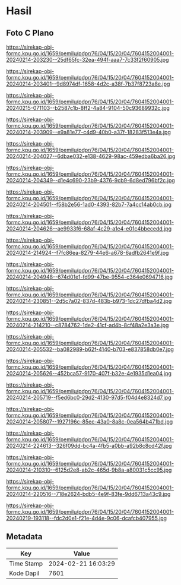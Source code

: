 # Hasil

## Foto C Plano

https://sirekap-obj-formc.kpu.go.id/1659/pemilu/pdpr/76/04/15/20/04/7604152004001-20240214-203230--25df65fc-32ea-494f-aaa7-7c33f2f60905.jpg

https://sirekap-obj-formc.kpu.go.id/1659/pemilu/pdpr/76/04/15/20/04/7604152004001-20240214-203401--9d8974df-1658-4d2c-a38f-7b37f8723a8e.jpg

https://sirekap-obj-formc.kpu.go.id/1659/pemilu/pdpr/76/04/15/20/04/7604152004001-20240215-071103--b2587c1b-8ff2-4a84-9104-50c93689932c.jpg

https://sirekap-obj-formc.kpu.go.id/1659/pemilu/pdpr/76/04/15/20/04/7604152004001-20240214-203909--e9a81e77-c4d9-40b0-a37f-18283f513e4a.jpg

https://sirekap-obj-formc.kpu.go.id/1659/pemilu/pdpr/76/04/15/20/04/7604152004001-20240214-204027--6dbae032-e138-4629-98ac-459edba6ba26.jpg

https://sirekap-obj-formc.kpu.go.id/1659/pemilu/pdpr/76/04/15/20/04/7604152004001-20240214-204349--d1e4c690-23b9-4376-9cb9-6d8ed796bf2c.jpg

https://sirekap-obj-formc.kpu.go.id/1659/pemilu/pdpr/76/04/15/20/04/7604152004001-20240214-204501--f58b2e56-1ad0-4393-82b7-7a4cc14ab0cb.jpg

https://sirekap-obj-formc.kpu.go.id/1659/pemilu/pdpr/76/04/15/20/04/7604152004001-20240214-204626--ae9933f6-68af-4c29-a1e4-e01c4bbecedd.jpg

https://sirekap-obj-formc.kpu.go.id/1659/pemilu/pdpr/76/04/15/20/04/7604152004001-20240214-214924--f7fc86ea-8279-44e6-a678-6adfb2641e9f.jpg

https://sirekap-obj-formc.kpu.go.id/1659/pemilu/pdpr/76/04/15/20/04/7604152004001-20240214-204948--674d01e1-fd99-47be-9554-c364e0694716.jpg

https://sirekap-obj-formc.kpu.go.id/1659/pemilu/pdpr/76/04/15/20/04/7604152004001-20240214-230851--2d5c7a02-837d-483b-b973-1dc27dfba4d2.jpg

https://sirekap-obj-formc.kpu.go.id/1659/pemilu/pdpr/76/04/15/20/04/7604152004001-20240214-214210--c8784762-1de2-41cf-ad4b-8cf48a2e3a3e.jpg

https://sirekap-obj-formc.kpu.go.id/1659/pemilu/pdpr/76/04/15/20/04/7604152004001-20240214-205532--ba082989-b62f-4140-b703-e837858db0e7.jpg

https://sirekap-obj-formc.kpu.go.id/1659/pemilu/pdpr/76/04/15/20/04/7604152004001-20240214-205626--452bca57-9170-407f-b32e-4e1935d1ea04.jpg

https://sirekap-obj-formc.kpu.go.id/1659/pemilu/pdpr/76/04/15/20/04/7604152004001-20240214-205719--f5ed6bc0-29d2-4130-97d5-f04d4e8324d7.jpg

https://sirekap-obj-formc.kpu.go.id/1659/pemilu/pdpr/76/04/15/20/04/7604152004001-20240214-205807--1927196c-85ec-43a0-8a8c-0ea564b471bd.jpg

https://sirekap-obj-formc.kpu.go.id/1659/pemilu/pdpr/76/04/15/20/04/7604152004001-20240214-224613--326f09dd-bc4a-4fb5-a0bb-a92b8c8cd42f.jpg

https://sirekap-obj-formc.kpu.go.id/1659/pemilu/pdpr/76/04/15/20/04/7604152004001-20240214-210310--6125d2e8-ab2c-465d-9b8a-a80031c5cc95.jpg

https://sirekap-obj-formc.kpu.go.id/1659/pemilu/pdpr/76/04/15/20/04/7604152004001-20240214-220516--718e2624-bdb5-4e9f-83fe-9dd6713a43c9.jpg

https://sirekap-obj-formc.kpu.go.id/1659/pemilu/pdpr/76/04/15/20/04/7604152004001-20240219-193118--fdc2d0e1-f21e-4d4e-9c06-dcafcb407955.jpg


## Metadata

| Key        | Value               |
| ---------- | ------------------- |
| Time Stamp | 2024-02-21 16:03:29 |
| Kode Dapil | 7601                |



